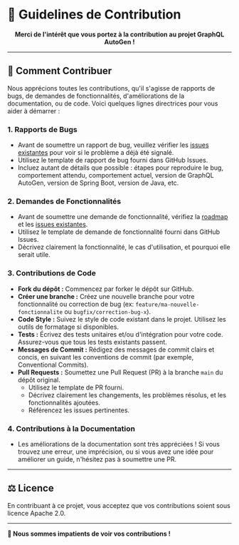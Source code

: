 # 🤝 Guidelines de Contribution

<div align="center">

**Merci de l'intérêt que vous portez à la contribution au projet GraphQL AutoGen !**

</div>

---

## 🎯 Comment Contribuer

Nous apprécions toutes les contributions, qu'il s'agisse de rapports de bugs, de demandes de fonctionnalités, d'améliorations de la documentation, ou de code. Voici quelques lignes directrices pour vous aider à démarrer :

### 1. Rapports de Bugs

-   Avant de soumettre un rapport de bug, veuillez vérifier les [issues existantes](https://github.com/tky0065/spring-boot-graphql-autogen/issues) pour voir si le problème a déjà été signalé.
-   Utilisez le template de rapport de bug fourni dans GitHub Issues.
-   Incluez autant de détails que possible : étapes pour reproduire le bug, comportement attendu, comportement actuel, version de GraphQL AutoGen, version de Spring Boot, version de Java, etc.

### 2. Demandes de Fonctionnalités

-   Avant de soumettre une demande de fonctionnalité, vérifiez la [roadmap](https://github.com/tky0065/spring-boot-graphql-autogen/blob/main/ROADMAP.md) et les [issues existantes](https://github.com/tky0065/spring-boot-graphql-autogen/issues).
-   Utilisez le template de demande de fonctionnalité fourni dans GitHub Issues.
-   Décrivez clairement la fonctionnalité, le cas d'utilisation, et pourquoi elle serait utile.

### 3. Contributions de Code

-   **Fork du dépôt :** Commencez par forker le dépôt sur GitHub.
-   **Créer une branche :** Créez une nouvelle branche pour votre fonctionnalité ou correction de bug (ex: `feature/ma-nouvelle-fonctionnalite` ou `bugfix/correction-bug-x`).
-   **Code Style :** Suivez le style de code existant dans le projet. Utilisez les outils de formatage si disponibles.
-   **Tests :** Écrivez des tests unitaires et/ou d'intégration pour votre code. Assurez-vous que tous les tests existants passent.
-   **Messages de Commit :** Rédigez des messages de commit clairs et concis, en suivant les conventions de commit (par exemple, Conventional Commits).
-   **Pull Requests :** Soumettez une Pull Request (PR) à la branche `main` du dépôt original.
    -   Utilisez le template de PR fourni.
    -   Décrivez clairement les changements, les problèmes résolus, et les fonctionnalités ajoutées.
    -   Référencez les issues pertinentes.

### 4. Contributions à la Documentation

-   Les améliorations de la documentation sont très appréciées ! Si vous trouvez une erreur, une imprécision, ou si vous avez une idée pour améliorer un guide, n'hésitez pas à soumettre une PR.

---

## ⚖️ Licence

En contribuant à ce projet, vous acceptez que vos contributions soient sous licence Apache 2.0.

---

**🎉 Nous sommes impatients de voir vos contributions !**
